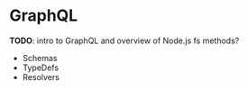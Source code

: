 # GraphQL

__TODO__: intro to GraphQL and overview of Node.js fs methods?

* Schemas
* TypeDefs
* Resolvers
